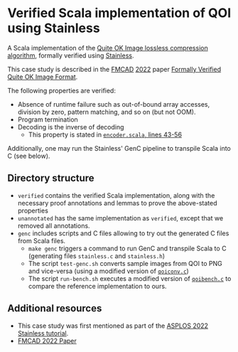 # Verified Scala implementation of QOI using Stainless

A Scala implementation of the [Quite OK Image lossless compression algorithm](https://github.com/phoboslab/qoi), formally verified using [Stainless](https://stainless.epfl.ch/).

This case study is described in the [FMCAD](https://fmcad.org/) [2022](https://fmcad.org/FMCAD22/) paper [Formally Verified Quite OK Image Format](fmcad2022.pdf).

The following properties are verified:
- Absence of runtime failure such as out-of-bound array accesses, division by zero, pattern matching, and so on (but not OOM).
- Program termination
- Decoding is the inverse of decoding
  * This property is stated in [`encoder.scala`, lines 43-56](https://github.com/epfl-lara/bolts/blob/02d51d147f7e5dd80cc62c7f58abb93215b6265b/qoi/verified/encoder.scala#L43-L56)

Additionally, one may run the Stainless' GenC pipeline to transpile Scala into C (see below).

## Directory structure
- `verified` contains the verified Scala implementation, along with the necessary proof annotations and lemmas to prove the above-stated properties
- `unannotated` has the same implementation as `verified`, except that we removed all annotations.
- `genc` includes scripts and C files allowing to try out the generated C files from Scala files.
   - `make genc` triggers a command to run GenC and transpile Scala to C (generating files `stainless.c` and `stainless.h`)
  - The script `test-genc.sh` converts sample images from QOI to PNG and vice-versa (using a modified version of [`qoiconv.c`](https://github.com/phoboslab/qoi/blob/master/qoiconv.c))
  - The script `run-bench.sh` executes a modified version of [`qoibench.c`](https://github.com/phoboslab/qoi/blob/master/qoibench.c) to compare the reference implementation to ours.

## Additional resources
* This case study was first mentioned as part of the [ASPLOS 2022 Stainless tutorial](https://github.com/epfl-lara/asplos2022tutorial).
* [FMCAD 2022 Paper](fmcad2022.pdf)
